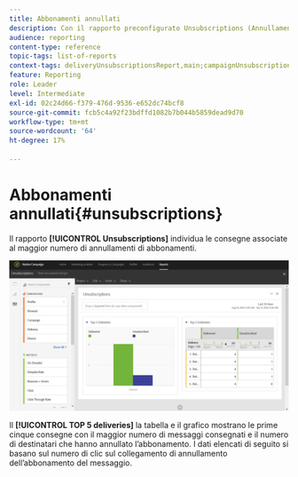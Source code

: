 ```yaml
---
title: Abbonamenti annullati
description: Con il rapporto preconfigurato Unsubscriptions (Annullamenti abbonamenti), scopri quante volte i clienti hanno annullato l’abbonamento alle consegne.
audience: reporting
content-type: reference
topic-tags: list-of-reports
context-tags: deliveryUnsubscriptionsReport,main;campaignUnsubscriptionsReport,main;programUnsubscriptionsReport,main
feature: Reporting
role: Leader
level: Intermediate
exl-id: 02c24d66-f379-476d-9536-e652dc74bcf8
source-git-commit: fcb5c4a92f23bdffd1082b7b044b5859dead9d70
workflow-type: tm+mt
source-wordcount: '64'
ht-degree: 17%

---
```


# Abbonamenti annullati{#unsubscriptions}

Il rapporto **[!UICONTROL Unsubscriptions]** individua le consegne associate al maggior numero di annullamenti di abbonamenti.

![](assets/delivery_reports_unsub.png)

Il **[!UICONTROL TOP 5 deliveries]** la tabella e il grafico mostrano le prime cinque consegne con il maggior numero di messaggi consegnati e il numero di destinatari che hanno annullato l’abbonamento. I dati elencati di seguito si basano sul numero di clic sul collegamento di annullamento dell’abbonamento del messaggio.
